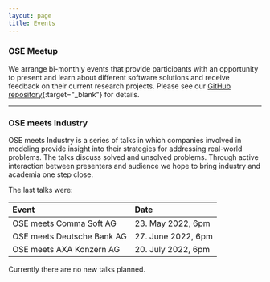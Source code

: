 ```yaml
---
layout: page
title: Events
---
```


### OSE Meetup

We arrange bi-monthly events that provide participants with an opportunity to present
and learn about different software solutions and receive feedback on their current
research projects. Please see our [GitHub
repository](https://github.com/OpenSourceEconomics/ose-meetup){:target="_blank"} for
details.

---

### OSE meets Industry

OSE meets Industry is a series of talks in which companies involved in modeling provide
insight into their strategies for addressing real-world problems. The talks discuss
solved and unsolved problems. Through active interaction between presenters and audience
we hope to bring industry and academia one step close.

The last talks were:


| **Event** | **Date** |
|:----------|:---------|
|OSE meets Comma Soft AG | 23. May 2022, 6pm | 
|OSE meets Deutsche Bank AG | 27. June 2022, 6pm | 
|OSE meets AXA Konzern AG | 20. July 2022, 6pm | 


Currently there are no new talks planned.
